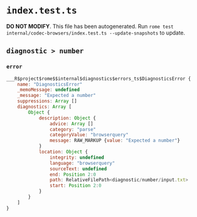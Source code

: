 # `index.test.ts`

**DO NOT MODIFY**. This file has been autogenerated. Run `rome test internal/codec-browsers/index.test.ts --update-snapshots` to update.

## `diagnostic > number`

### `error`

```javascript
___R$project$rome$$internal$diagnostics$errors_ts$DiagnosticsError {
	name: "DiagnosticsError"
	_memoMessage: undefined
	_message: "Expected a number"
	suppressions: Array []
	diagnostics: Array [
		Object {
			description: Object {
				advice: Array []
				category: "parse"
				categoryValue: "browserquery"
				message: RAW_MARKUP {value: "Expected a number"}
			}
			location: Object {
				integrity: undefined
				language: "browserquery"
				sourceText: undefined
				end: Position 2:0
				path: RelativeFilePath<diagnostic/number/input.txt>
				start: Position 2:0
			}
		}
	]
}
```
